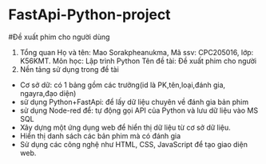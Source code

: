 # FastApi-Python-project
#Đề xuất phim cho người dùng
1. Tổng quan
Họ và tên: Mao Sorakpheanukma, Mã ssv: CPC205016, lớp: K56KMT.
Môn học: Lập trình Python
Tên đề tài: Đề xuất phim cho người 
2. Nền tảng sử dụng trong đề tài
- Cơ sở dữ: có 1 bảng gồm các trưởng(id là PK,tên,loại,đánh gia, ngayra,đạo diện)
- sử dụng Python+FastApi: để lấy dữ liệu chuyên về đánh gia bản phim
- sử dụng Node-red để: tự động gọi API của Python và lưu dữ liệu vào MS SQL
- Xây dựng một ứng dụng web để hiển thị dữ liệu từ cơ sở dữ liệu.
- Hiển thị danh sách các bản phim mà có đánh gia 
- Sử dụng các công nghệ như HTML, CSS, JavaScript để tạo giao diện web.

 
